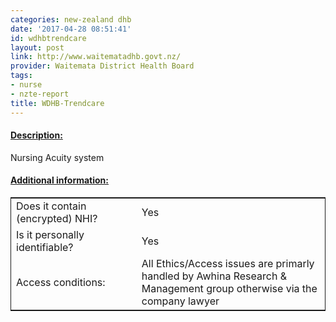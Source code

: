 ```yaml
---
categories: new-zealand dhb
date: '2017-04-28 08:51:41'
id: wdhbtrendcare
layout: post
link: http://www.waitematadhb.govt.nz/
provider: Waitemata District Health Board
tags:
- nurse
- nzte-report
title: WDHB-Trendcare
---
```



 <h4> <u>Description:</u> </h4>
Nursing Acuity system 
 <h4> <u>Additional information:</u> </h4>
 <table style="border: 1px solid">
 <tr> <td width="40%"> Does it contain (encrypted) NHI? </td> <td>Yes</td> </tr>
 <tr> <td width="40%"> Is it personally identifiable? </td> <td>Yes</td> </tr>
 <tr> <td width="40%"> Access conditions: </td> <td>All Ethics/Access issues are primarly handled by Awhina Research & Management group otherwise via the company lawyer</td> </tr>
 </table>